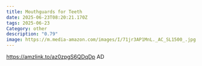 ```yaml
---
title: Mouthguards for Teeth
date: 2025-06-23T08:20:21.170Z
tags: 2025-06-23
Category: other
description: "0.79"
image: https://m.media-amazon.com/images/I/71jr3AP1MnL._AC_SL1500_.jpg
---
```

https://amzlink.to/az0zpgS6QDqDp
AD